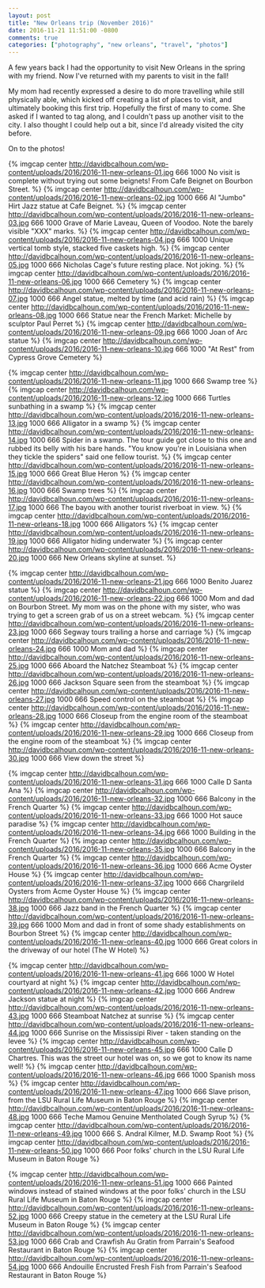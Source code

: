 ```yaml
---
layout: post
title: "New Orleans trip (November 2016)"
date: 2016-11-21 11:51:00 -0800
comments: true
categories: ["photography", "new orleans", "travel", "photos"]
---
```


A few years back I had the opportunity to visit New Orleans in the spring with my friend.  Now I've returned with my parents to visit in the fall!

My mom had recently expressed a desire to do more travelling while still physically able, which kicked off creating a list of places to visit, and ultimately booking this first trip.  Hopefully the first of many to come.  She asked if I wanted to tag along, and I couldn't pass up another visit to the city.  I also thought I could help out a bit, since I'd already visited the city before.

On to the photos!

{% imgcap center http://davidbcalhoun.com/wp-content/uploads/2016/2016-11-new-orleans-01.jpg 666 1000 No visit is complete without trying out some beignets!  From Cafe Beignet on Bourbon Street. %}
{% imgcap center http://davidbcalhoun.com/wp-content/uploads/2016/2016-11-new-orleans-02.jpg 1000 666 Al "Jumbo" Hirt Jazz statue at Cafe Beignet. %}
{% imgcap center http://davidbcalhoun.com/wp-content/uploads/2016/2016-11-new-orleans-03.jpg 666 1000 Grave of Marie Laveau, Queen of Voodoo.  Note the barely visible "XXX" marks. %}
{% imgcap center http://davidbcalhoun.com/wp-content/uploads/2016/2016-11-new-orleans-04.jpg 666 1000 Unique vertical tomb style, stacked five caskets high. %}
{% imgcap center http://davidbcalhoun.com/wp-content/uploads/2016/2016-11-new-orleans-05.jpg 1000 666 Nicholas Cage's future resting place.  Not joking. %}
{% imgcap center http://davidbcalhoun.com/wp-content/uploads/2016/2016-11-new-orleans-06.jpg 1000 666 Cemetery %}
{% imgcap center http://davidbcalhoun.com/wp-content/uploads/2016/2016-11-new-orleans-07.jpg 1000 666 Angel statue, melted by time (and acid rain) %}
{% imgcap center http://davidbcalhoun.com/wp-content/uploads/2016/2016-11-new-orleans-08.jpg 1000 666 Statue near the French Market: Michelle by sculptor Paul Perret %}
{% imgcap center http://davidbcalhoun.com/wp-content/uploads/2016/2016-11-new-orleans-09.jpg 666 1000 Joan of Arc statue %}
{% imgcap center http://davidbcalhoun.com/wp-content/uploads/2016/2016-11-new-orleans-10.jpg 666 1000 "At Rest" from Cypress Grove Cemetery %}

{% imgcap center http://davidbcalhoun.com/wp-content/uploads/2016/2016-11-new-orleans-11.jpg 1000 666 Swamp tree %}
{% imgcap center http://davidbcalhoun.com/wp-content/uploads/2016/2016-11-new-orleans-12.jpg 1000 666 Turtles sunbathing in a swamp %}
{% imgcap center http://davidbcalhoun.com/wp-content/uploads/2016/2016-11-new-orleans-13.jpg 1000 666 Alligator in a swamp %}
{% imgcap center http://davidbcalhoun.com/wp-content/uploads/2016/2016-11-new-orleans-14.jpg 1000 666 Spider in a swamp.  The tour guide got close to this one and rubbed its belly with his bare hands.  "You know you're in Louisiana when they tickle the spiders" said one fellow tourist. %}
{% imgcap center http://davidbcalhoun.com/wp-content/uploads/2016/2016-11-new-orleans-15.jpg 1000 666 Great Blue Heron %}
{% imgcap center http://davidbcalhoun.com/wp-content/uploads/2016/2016-11-new-orleans-16.jpg 1000 666 Swamp trees %}
{% imgcap center http://davidbcalhoun.com/wp-content/uploads/2016/2016-11-new-orleans-17.jpg 1000 666 The bayou with another tourist riverboat in view. %}
{% imgcap center http://davidbcalhoun.com/wp-content/uploads/2016/2016-11-new-orleans-18.jpg 1000 666 Alligators %}
{% imgcap center http://davidbcalhoun.com/wp-content/uploads/2016/2016-11-new-orleans-19.jpg 1000 666 Alligator hiding underwater %}
{% imgcap center http://davidbcalhoun.com/wp-content/uploads/2016/2016-11-new-orleans-20.jpg 1000 666 New Orleans skyline at sunset. %}

{% imgcap center http://davidbcalhoun.com/wp-content/uploads/2016/2016-11-new-orleans-21.jpg 666 1000 Benito Juarez statue %}
{% imgcap center http://davidbcalhoun.com/wp-content/uploads/2016/2016-11-new-orleans-22.jpg 666 1000 Mom and dad on Bourbon Street.  My mom was on the phone with my sister, who was trying to get a screen grab of us on a street webcam. %}
{% imgcap center http://davidbcalhoun.com/wp-content/uploads/2016/2016-11-new-orleans-23.jpg 1000 666 Segway tours trailing a horse and carriage %}
{% imgcap center http://davidbcalhoun.com/wp-content/uploads/2016/2016-11-new-orleans-24.jpg 666 1000 Mom and dad %}
{% imgcap center http://davidbcalhoun.com/wp-content/uploads/2016/2016-11-new-orleans-25.jpg 1000 666 Aboard the Natchez Steamboat %}
{% imgcap center http://davidbcalhoun.com/wp-content/uploads/2016/2016-11-new-orleans-26.jpg 1000 666 Jackson Square seen from the steamboat %}
{% imgcap center http://davidbcalhoun.com/wp-content/uploads/2016/2016-11-new-orleans-27.jpg 1000 666 Speed control on the steamboat %}
{% imgcap center http://davidbcalhoun.com/wp-content/uploads/2016/2016-11-new-orleans-28.jpg 1000 666 Closeup from the engine room of the steamboat %}
{% imgcap center http://davidbcalhoun.com/wp-content/uploads/2016/2016-11-new-orleans-29.jpg 1000 666 Closeup from the engine room of the steamboat %}
{% imgcap center http://davidbcalhoun.com/wp-content/uploads/2016/2016-11-new-orleans-30.jpg 1000 666 View down the street %}

{% imgcap center http://davidbcalhoun.com/wp-content/uploads/2016/2016-11-new-orleans-31.jpg 666 1000 Calle D Santa Ana %}
{% imgcap center http://davidbcalhoun.com/wp-content/uploads/2016/2016-11-new-orleans-32.jpg 1000 666 Balcony in the French Quarter %}
{% imgcap center http://davidbcalhoun.com/wp-content/uploads/2016/2016-11-new-orleans-33.jpg 666 1000 Hot sauce paradise %}
{% imgcap center http://davidbcalhoun.com/wp-content/uploads/2016/2016-11-new-orleans-34.jpg 666 1000 Building in the French Quarter %}
{% imgcap center http://davidbcalhoun.com/wp-content/uploads/2016/2016-11-new-orleans-35.jpg 1000 666 Balcony in the French Quarter %}
{% imgcap center http://davidbcalhoun.com/wp-content/uploads/2016/2016-11-new-orleans-36.jpg 1000 666 Acme Oyster House %}
{% imgcap center http://davidbcalhoun.com/wp-content/uploads/2016/2016-11-new-orleans-37.jpg 1000 666 Chargrileld Oysters from Acme Oyster House %}
{% imgcap center http://davidbcalhoun.com/wp-content/uploads/2016/2016-11-new-orleans-38.jpg 1000 666 Jazz band in the French Quarter %}
{% imgcap center http://davidbcalhoun.com/wp-content/uploads/2016/2016-11-new-orleans-39.jpg 666 1000 Mom and dad in front of some shady establishments on Bourbon Street %}
{% imgcap center http://davidbcalhoun.com/wp-content/uploads/2016/2016-11-new-orleans-40.jpg 1000 666 Great colors in the driveway of our hotel (The W Hotel) %}

{% imgcap center http://davidbcalhoun.com/wp-content/uploads/2016/2016-11-new-orleans-41.jpg 666 1000 W Hotel courtyard at night %}
{% imgcap center http://davidbcalhoun.com/wp-content/uploads/2016/2016-11-new-orleans-42.jpg 1000 666 Andrew Jackson statue at night %}
{% imgcap center http://davidbcalhoun.com/wp-content/uploads/2016/2016-11-new-orleans-43.jpg 1000 666 Steamboat Natchez at sunrise %}
{% imgcap center http://davidbcalhoun.com/wp-content/uploads/2016/2016-11-new-orleans-44.jpg 1000 666 Sunrise on the Mississipi River - taken standing on the levee %}
{% imgcap center http://davidbcalhoun.com/wp-content/uploads/2016/2016-11-new-orleans-45.jpg 666 1000 Calle D Chartres.  This was the street our hotel was on, so we got to know its name well! %}
{% imgcap center http://davidbcalhoun.com/wp-content/uploads/2016/2016-11-new-orleans-46.jpg 666 1000 Spanish moss %}
{% imgcap center http://davidbcalhoun.com/wp-content/uploads/2016/2016-11-new-orleans-47.jpg 1000 666 Slave prison, from the LSU Rural Life Museum in Baton Rouge %}
{% imgcap center http://davidbcalhoun.com/wp-content/uploads/2016/2016-11-new-orleans-48.jpg 1000 666 Teche Mamou Genuine Mentholated Cough Syrup %}
{% imgcap center http://davidbcalhoun.com/wp-content/uploads/2016/2016-11-new-orleans-49.jpg 1000 666 S. Andral Kilmer, M.D. Swamp Root %}
{% imgcap center http://davidbcalhoun.com/wp-content/uploads/2016/2016-11-new-orleans-50.jpg 1000 666 Poor folks' church in the LSU Rural Life Museum in Baton Rouge %}

{% imgcap center http://davidbcalhoun.com/wp-content/uploads/2016/2016-11-new-orleans-51.jpg 1000 666 Painted windows instead of stained windows at the poor folks' church in the LSU Rural Life Museum in Baton Rouge %}
{% imgcap center http://davidbcalhoun.com/wp-content/uploads/2016/2016-11-new-orleans-52.jpg 1000 666 Creepy statue in the cemetery at the LSU Rural Life Museum in Baton Rouge %}
{% imgcap center http://davidbcalhoun.com/wp-content/uploads/2016/2016-11-new-orleans-53.jpg 1000 666 Crab and Crawfish Au Gratin from Parrain's Seafood Restaurant in Baton Rouge %}
{% imgcap center http://davidbcalhoun.com/wp-content/uploads/2016/2016-11-new-orleans-54.jpg 1000 666 Andouille Encrusted Fresh Fish from Parrain's Seafood Restaurant in Baton Rouge %}